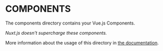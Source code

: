 # COMPONENTS

The components directory contains your Vue.js Components.

_Nuxt.js doesn't supercharge these components._

More information about the usage of this directory in [the documentation](https://vuejs.org/v2/guide/single-file-components.html).
